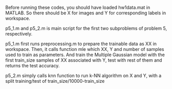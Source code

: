 Before running these codes, you should have loaded hw1data.mat in MATLAB. So there should be X for images and Y for corresponding labels in workspace.

p5_1.m and p5_2.m is main script for the first two subproblems of problem 5, respectively.

p5_1.m first runs preprocessing.m to prepare the trainable data as XX in workspace. Then, it calls function mle which XX, Y and number of samples used to train as parameters. And train the Multiple Gaussian model with the first train_size samples of XX associated with Y, test with rest of them and returns the test accuracy.

p5_2.m simply calls knn function to run k-NN algorithm on X and Y, with a split training/test of train_size/10000-train_size